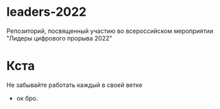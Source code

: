 # leaders-2022
 Репозиторий, посвященный участию во всероссийском мероприятии "Лидеры цифрового прорыва 2022"
 
 # Кста
Не забывайте работать каждый в своей ветке
- ок бро.
